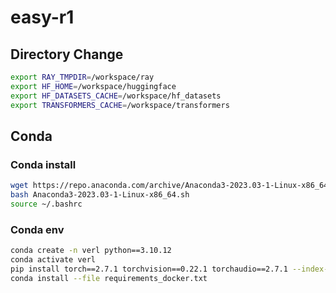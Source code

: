 # easy-r1

## Directory Change
```bash
export RAY_TMPDIR=/workspace/ray
export HF_HOME=/workspace/huggingface
export HF_DATASETS_CACHE=/workspace/hf_datasets
export TRANSFORMERS_CACHE=/workspace/transformers
```

## Conda
### Conda install
```bash
wget https://repo.anaconda.com/archive/Anaconda3-2023.03-1-Linux-x86_64.sh
bash Anaconda3-2023.03-1-Linux-x86_64.sh
source ~/.bashrc

```
### Conda env
```bash
conda create -n verl python==3.10.12
conda activate verl
pip install torch==2.7.1 torchvision==0.22.1 torchaudio==2.7.1 --index-url https://download.pytorch.org/whl/cu126
conda install --file requirements_docker.txt
```
